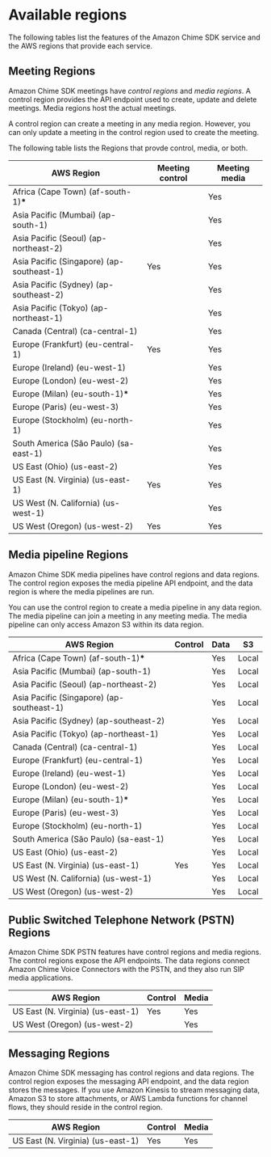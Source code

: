 # Available regions<a name="sdk-available-regions"></a>

The following tables list the features of the Amazon Chime SDK service and the AWS regions that provide each service\.

## Meeting Regions<a name="sdk-meeting-regions"></a>

Amazon Chime SDK meetings have *control regions* and *media regions*\. A control region provides the API endpoint used to create, update and delete meetings\. Media regions host the actual meetings\.

A control region can create a meeting in any media region\. However, you can only update a meeting in the control region used to create the meeting\. 

The following table lists the Regions that provde control, media, or both\.


| AWS Region | Meeting control | Meeting media | 
| --- | --- | --- | 
| Africa \(Cape Town\) \(af\-south\-1\)**\*** |  | Yes | 
| Asia Pacific \(Mumbai\) \(ap\-south\-1\) |  | Yes | 
| Asia Pacific \(Seoul\) \(ap\-northeast\-2\) |  | Yes | 
| Asia Pacific \(Singapore\) \(ap\-southeast\-1\) | Yes | Yes | 
| Asia Pacific \(Sydney\) \(ap\-southeast\-2\) |  | Yes | 
| Asia Pacific \(Tokyo\) \(ap\-northeast\-1\) |  | Yes | 
| Canada \(Central\) \(ca\-central\-1\) |  | Yes | 
| Europe \(Frankfurt\) \(eu\-central\-1\) | Yes | Yes | 
| Europe \(Ireland\) \(eu\-west\-1\) |  | Yes | 
| Europe \(London\) \(eu\-west\-2\) |  | Yes | 
| Europe \(Milan\) \(eu\-south\-1\)**\*** |  | Yes | 
| Europe \(Paris\) \(eu\-west\-3\) |  | Yes | 
| Europe \(Stockholm\) \(eu\-north\-1\) |  | Yes | 
| South America \(São Paulo\) \(sa\-east\-1\) |  | Yes | 
| US East \(Ohio\) \(us\-east\-2\) |  | Yes | 
| US East \(N\. Virginia\) \(us\-east\-1\) | Yes | Yes | 
| US West \(N\. California\) \(us\-west\-1\) |  | Yes | 
| US West \(Oregon\) \(us\-west\-2\) | Yes | Yes | 

## Media pipeline Regions<a name="sdk-media-pipelines"></a>

Amazon Chime SDK media pipelines have control regions and data regions\. The control region exposes the media pipeline API endpoint, and the data region is where the media pipelines are run\.

You can use the control region to create a media pipeline in any data region\. The media pipeline can join a meeting in any meeting media\. The media pipeline can only access Amazon S3 within its data region\.


|  AWS Region  | Control |  Data  |  S3  | 
| --- | --- | --- | --- | 
|  Africa \(Cape Town\) \(af\-south\-1\)**\***  |  |  Yes  |  Local  | 
| Asia Pacific \(Mumbai\) \(ap\-south\-1\) |  | Yes | Local | 
|  Asia Pacific \(Seoul\) \(ap\-northeast\-2\)  |  |  Yes  |  Local  | 
|  Asia Pacific \(Singapore\) \(ap\-southeast\-1\)  |  |  Yes  |  Local  | 
|  Asia Pacific \(Sydney\) \(ap\-southeast\-2\)  |  |  Yes  | Local | 
|  Asia Pacific \(Tokyo\) \(ap\-northeast\-1\)  |  |  Yes  |  Local  | 
|  Canada \(Central\) \(ca\-central\-1\)  |  |  Yes  |  Local  | 
|  Europe \(Frankfurt\) \(eu\-central\-1\)  |  |  Yes  | Local | 
| Europe \(Ireland\) \(eu\-west\-1\) |  | Yes |  Local  | 
|  Europe \(London\) \(eu\-west\-2\)  |  |  Yes  |  Local  | 
|  Europe \(Milan\) \(eu\-south\-1\)**\***  |  |  Yes  | Local | 
|  Europe \(Paris\) \(eu\-west\-3\)  |  |  Yes  |  Local  | 
|  Europe \(Stockholm\) \(eu\-north\-1\)  |  |  Yes  |  Local  | 
|  South America \(São Paulo\) \(sa\-east\-1\)  |  |  Yes  | Local | 
|  US East \(Ohio\) \(us\-east\-2\)  |  |  Yes  |  Local  | 
| US East \(N\. Virginia\) \(us\-east\-1\) | Yes |  Yes  |  Local  | 
|  US West \(N\. California\) \(us\-west\-1\)  |  |  Yes  | Local | 
|  US West \(Oregon\) \(us\-west\-2\)  |  |  Yes  |  Local  | 

## Public Switched Telephone Network \(PSTN\) Regions<a name="sdk-pstn-regions"></a>

Amazon Chime SDK PSTN features have control regions and media regions\. The control regions expose the API endpoints\. The data regions connect Amazon Chime Voice Connectors with the PSTN, and they also run SIP media applications\.


| AWS Region | Control | Media | 
| --- | --- | --- | 
| US East \(N\. Virginia\) \(us\-east\-1\) | Yes | Yes | 
| US West \(Oregon\) \(us\-west\-2\) |  | Yes | 

## Messaging Regions<a name="sdk-messaging-regions"></a>

Amazon Chime SDK messaging has control regions and data regions\. The control region exposes the messaging API endpoint, and the data region stores the messages\. If you use Amazon Kinesis to stream messaging data, Amazon S3 to store attachments, or AWS Lambda functions for channel flows, they should reside in the control region\. 


| AWS Region | Control | Media | 
| --- | --- | --- | 
| US East \(N\. Virginia\) \(us\-east\-1\) | Yes | Yes | 